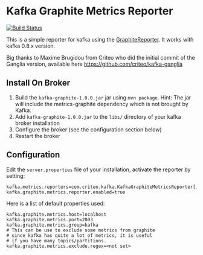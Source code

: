 Kafka Graphite Metrics Reporter
==============================

[![Build Status](https://travis-ci.org/emetriq/kafka-graphite.svg)](https://travis-ci.org/emetriq/kafka-graphite)

This is a simple reporter for kafka using the 
[GraphiteReporter](https://dropwizard.github.io/metrics/2.2.0/apidocs/com/yammer/metrics/reporting/GraphiteReporter.html). It works with
kafka 0.8.x version.

Big thanks to Maxime Brugidou from Criteo who did the initial commit of the Ganglia version,
available here https://github.com/criteo/kafka-ganglia

Install On Broker
------------

1. Build the `kafka-graphite-1.0.0.jar` jar using `mvn package`.
   Hint: The jar will include the metrics-graphite dependency
   which is not brought by Kafka.
2. Add `kafka-graphite-1.0.0.jar` to the `libs/` directory of your kafka broker installation
3. Configure the broker (see the configuration section below)
4. Restart the broker

Configuration
------------

Edit the `server.properties` file of your installation, activate the reporter by setting:

    kafka.metrics.reporters=com.criteo.kafka.KafkaGraphiteMetricsReporter[,kafka.metrics.KafkaCSVMetricsReporter[,....]]
    kafka.graphite.metrics.reporter.enabled=true

Here is a list of default properties used:

    kafka.graphite.metrics.host=localhost
    kafka.graphite.metrics.port=2003
    kafka.graphite.metrics.group=kafka
    # This can be use to exclude some metrics from graphite 
    # since kafka has quite a lot of metrics, it is useful
    # if you have many topics/partitions.
    kafka.graphite.metrics.exclude.regex=<not set>

